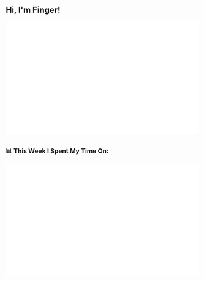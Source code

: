 <h2> Hi, I'm Finger!</h2>

<img align="right" src="https://raw.githubusercontent.com/spianmo/github-stats/master/generated/overview.svg#gh-light-mode-only">

<!-- <img align="right" height="160em" src="https://github-readme-stats-eight-theta.vercel.app/api/top-langs/?username=spianmo&layout=compact&langs_count=8&theme=algolia"/>	 -->
	
```go
package main

type Me struct {
	Name   string
	Job    string
	Code   string
	Skills string
}

func main() {
	me := &Me{
		Name:   "Finger",
		Job:    "Client-side Engineer",
		Code:   "Java, Kotlin, C#, Rust and C++ and Others",
		Skills: "Android, Security, Cross-platform client, NLP, CV, ASR ^o^",
	}
	_ = me
}
```


<h3>📊 This Week I Spent My Time On:</h3>
<img align='right' src="https://raw.githubusercontent.com/spianmo/github-stats/master/generated/languages.svg#gh-light-mode-only">

<!--START_SECTION:waka-->

```txt
Kotlin                 20 hrs 33 mins  █████████████████▓░░░░░░░   70.12 %
XML                    5 hrs 38 mins   ████▓░░░░░░░░░░░░░░░░░░░░   19.27 %
Java                   1 hr 5 mins     █░░░░░░░░░░░░░░░░░░░░░░░░   03.72 %
TOML                   41 mins         ▓░░░░░░░░░░░░░░░░░░░░░░░░   02.35 %
protobuf               21 mins         ▒░░░░░░░░░░░░░░░░░░░░░░░░   01.22 %
```

<!--END_SECTION:waka-->
